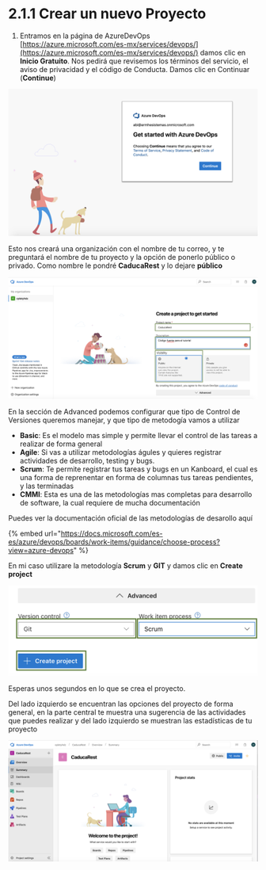 # 2.1.1 Crear un nuevo Proyecto

1. Entramos en la página de AzureDevOps [https://azure.microsoft.com/es-mx/services/devops/](https://azure.microsoft.com/es-mx/services/devops/) damos clic  en **Inicio Gratuito**. Nos pedirá que revisemos los términos del servicio, el aviso de privacidad y el código de Conducta. Damos clic en Continuar \(**Continue**\)

![](../../.gitbook/assets/image%20%28255%29.png)

 Esto nos creará una organización con el nombre de tu correo, y te preguntará el nombre de tu proyecto y la opción de ponerlo público o privado. Como nombre le pondré **CaducaRest** y lo dejare **público**

![](../../.gitbook/assets/image%20%2899%29.png)

En la sección de Advanced podemos configurar que tipo de Control de Versiones queremos manejar, y que tipo de metodogía vamos a utilizar 

* **Basic**: Es el modelo mas simple y permite llevar el control de las tareas a realizar de forma general
* **Agile**: Si vas a utilizar metodologías águles y quieres registrar actividades de desarrollo, testing y bugs.
* **Scrum**: Te permite registrar tus tareas y bugs en un Kanboard, el cual es una forma de reprenentar en forma de columnas tus tareas pendientes,  y las terminadas
* **CMMI**: Esta es una de las metodologías mas completas para desarrollo de software, la cual requiere de mucha documentación

Puedes ver la documentación oficial de las metodologías de desarollo aquí

{% embed url="https://docs.microsoft.com/es-es/azure/devops/boards/work-items/guidance/choose-process?view=azure-devops" %}

En mi caso utilizare la metodología **Scrum** y **GIT** y damos clic en **Create project**

![](../../.gitbook/assets/image%20%28181%29.png)

Esperas unos segundos en lo que se crea el proyecto.

Del lado izquierdo se encuentran las opciones del proyecto de forma general, en la parte central te muestra una sugerencia de las actividades que puedes realizar y del lado izquierdo se muestran las estadísticas de tu proyecto

![](../../.gitbook/assets/image%20%28149%29.png)

